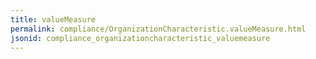 ```yaml
---
title: valueMeasure
permalink: compliance/OrganizationCharacteristic.valueMeasure.html
jsonid: compliance_organizationcharacteristic_valuemeasure
---
```

